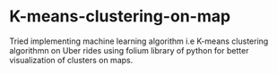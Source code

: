 # K-means-clustering-on-map
Tried implementing machine learning algorithm i.e K-means clustering algorithmn on Uber rides using folium library of python  for better visualization of clusters on maps. 
